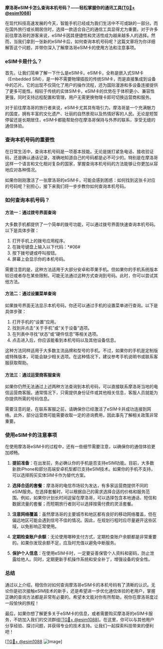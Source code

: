 **摩洛哥eSIM卡怎么查询本机号码？——轻松掌握你的通讯工具[[TG💪+ @esim1088](https://t.me/s/esim1088)]**

在现代科技高速发展的今天，智能手机已经成为我们生活中不可或缺的一部分。而在国外旅行或长期居住时，选择一款适合自己的通信工具显得尤为重要。对于许多前往摩洛哥的游客来说，eSIM卡因其便捷性和灵活性成为越来越多人的选择。然而，当我们拿到一张新的eSIM卡后，如何查询本机号码呢？这篇文章将为你详细解答这个问题，并带你深入了解摩洛哥eSIM卡的使用方法和注意事项。

### eSIM卡是什么？

首先，让我们简单了解一下什么是eSIM卡。eSIM卡，全称是嵌入式SIM卡（Embedded SIM），是一种不需要物理插拔的传统SIM卡，而是直接集成到设备中的芯片。它的出现不仅简化了用户的操作流程，还为国际漫游和多设备连接提供了更多可能性。相较于传统的实体SIM卡，eSIM卡的优势在于体积更小、兼容性更强，同时支持远程配置和管理，用户无需更换物理卡即可切换运营商和服务。

对于前往摩洛哥的旅行者来说，eSIM卡尤其具有吸引力。摩洛哥是一个充满魅力的国度，拥有丰富的文化遗产、壮丽的自然景观以及热情好客的人民。无论是短暂停留还是长期居住，eSIM卡都能帮助你在摩洛哥保持与外界的联系，享受无缝的通信体验。

### 查询本机号码的重要性

在日常生活中，查询本机号码是一项基本技能。无论是拨打紧急电话、接收验证码，还是确认通话记录，准确地知道自己的号码都是必不可少的。特别是在摩洛哥这样一个语言和文化相对复杂的国家，掌握查询本机号码的方法能够让你更加从容地应对各种情况。

如果你刚刚激活了一张摩洛哥的eSIM卡，可能会感到困惑：如何找到这张卡对应的号码呢？别担心，接下来我们将一步步教你如何查询本机号码。

### 如何查询本机号码？

#### 方法一：通过拨号界面查询

大多数手机都提供了一个简单的拨号功能，可以通过拨号界面快速查询本机号码。以下是具体步骤：

1. 打开手机上的拨号应用程序。
2. 在拨号键盘上输入以下代码：*#06#
3. 按下拨号键或呼叫按钮。
4. 屏幕上会显示你的本机号码。

需要注意的是，这种方法适用于大部分安卓和苹果手机。但如果你的手机系统版本较旧或者存在某些限制，可能无法通过这种方式查询到号码。此时，你可以尝试其他方法。

#### 方法二：通过设置菜单查询

如果拨号界面无法显示本机号码，你还可以通过手机的设置菜单进行查询。以下是具体步骤：

1. 打开手机的“设置”应用。
2. 找到并点击“关于手机”或“关于设备”选项。
3. 在列表中寻找“状态”或“硬件信息”等相关选项。
4. 点击进入后，你应该能看到本机号码以及其他设备信息。

这种方法同样适用于大多数主流品牌和型号的手机。不过，如果你的手机是定制版或特殊版本，可能会缺少相关选项。在这种情况下，建议参考手机说明书或联系客服获取帮助。

#### 方法三：通过运营商客服查询

如果你仍然无法通过上述两种方法查询到本机号码，可以直接联系摩洛哥当地的电信运营商客服。通常情况下，只需提供身份证件或其他相关信息，客服人员就能为你提供所需的号码信息。

需要注意的是，在联系客服之前，请确保你已经激活了eSIM卡并成功连接到网络。此外，部分运营商可能需要收取一定的咨询费用，因此事先了解相关政策非常重要。

### 使用eSIM卡的注意事项

在使用摩洛哥eSIM卡的过程中，还有一些细节需要注意，以确保你的通信体验更加顺畅。

1. **提前准备**：在出发前，务必确认你的手机是否支持eSIM功能。目前，大多数新款iPhone和部分高端安卓机型都已支持eSIM技术。如果你的手机不支持，可以选择购买实体SIM卡作为替代方案。

2. **选择合适的套餐**：摩洛哥的电信市场较为发达，有多家运营商提供不同的eSIM服务。在选择套餐时，可以根据自己的需求选择合适的价格和服务范围。例如，如果你计划长时间逗留在摩洛哥，可以选择包含本地通话、短信和数据流量的套餐；而短期旅行者则可以选择按需付费的灵活套餐。

3. **注意网络覆盖**：虽然摩洛哥的主要城市和地区都有良好的移动网络覆盖，但在偏远地区可能会遇到信号不佳的情况。因此，在规划行程时应尽量避开这些区域，以免影响正常使用。

4. **定期检查账户余额**：无论使用哪种支付方式，定期检查账户余额都是非常重要的。如果你发现余额不足，应及时充值以避免中断服务。

5. **保护个人信息**：在使用eSIM卡时，一定要妥善保管个人资料和密码，防止泄露给他人。同时，定期更新手机操作系统和安全补丁，增强设备的安全性。

### 总结

通过以上介绍，相信你对如何查询摩洛哥eSIM卡的本机号码有了清晰的认识。无论你是初次接触eSIM技术的新手，还是希望进一步优化通信体验的老用户，掌握正确的查询方法都是非常有必要的。希望本文能对你有所帮助，祝你在摩洛哥度过一段愉快的旅程！

最后，如果你想了解更多关于eSIM卡的信息，或者需要购买摩洛哥的eSIM卡服务，不妨加入我们的交流群组[[TG💪+ @esim1088](https://t.me/s/esim1088)]。在这里，你可以与其他用户分享经验、探讨问题，并获得专业的技术支持。让我们一起探索科技带来的便利吧！

[[TG💪+ @esim1088](https://t.me/s/esim1088) ![Image](https://i.postimg.cc/4NQfJmqS/Snipaste-2025-05-13-00-14-12.png)]